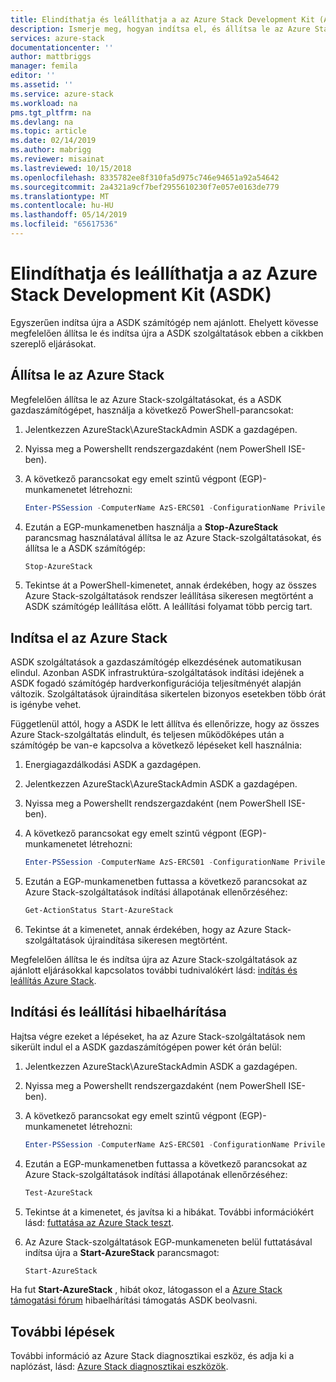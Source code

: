 ```yaml
---
title: Elindíthatja és leállíthatja a az Azure Stack Development Kit (ASDK) |} A Microsoft Docs
description: Ismerje meg, hogyan indítsa el, és állítsa le az Azure Stack Development Kit (ASDK).
services: azure-stack
documentationcenter: ''
author: mattbriggs
manager: femila
editor: ''
ms.assetid: ''
ms.service: azure-stack
ms.workload: na
pms.tgt_pltfrm: na
ms.devlang: na
ms.topic: article
ms.date: 02/14/2019
ms.author: mabrigg
ms.reviewer: misainat
ms.lastreviewed: 10/15/2018
ms.openlocfilehash: 8335782ee8f310fa5d975c746e94651a92a54642
ms.sourcegitcommit: 2a4321a9cf7bef2955610230f7e057e0163de779
ms.translationtype: MT
ms.contentlocale: hu-HU
ms.lasthandoff: 05/14/2019
ms.locfileid: "65617536"
---
```

# <a name="start-and-stop-the-azure-stack-development-kit-asdk"></a>Elindíthatja és leállíthatja a az Azure Stack Development Kit (ASDK)
Egyszerűen indítsa újra a ASDK számítógép nem ajánlott. Ehelyett kövesse megfelelően állítsa le és indítsa újra a ASDK szolgáltatások ebben a cikkben szereplő eljárásokat. 

## <a name="stop-azure-stack"></a>Állítsa le az Azure Stack 
Megfelelően állítsa le az Azure Stack-szolgáltatásokat, és a ASDK gazdaszámítógépet, használja a következő PowerShell-parancsokat:

1. Jelentkezzen AzureStack\AzureStackAdmin ASDK a gazdagépen.
2. Nyissa meg a Powershellt rendszergazdaként (nem PowerShell ISE-ben).
3. A következő parancsokat egy emelt szintű végpont (EGP)-munkamenetet létrehozni: 

   ```powershell
   Enter-PSSession -ComputerName AzS-ERCS01 -ConfigurationName PrivilegedEndpoint
   ```
4. Ezután a EGP-munkamenetben használja a **Stop-AzureStack** parancsmag használatával állítsa le az Azure Stack-szolgáltatásokat, és állítsa le a ASDK számítógép:

   ```powershell
   Stop-AzureStack
   ```
5. Tekintse át a PowerShell-kimenetet, annak érdekében, hogy az összes Azure Stack-szolgáltatások rendszer leállítása sikeresen megtörtént a ASDK számítógép leállítása előtt. A leállítási folyamat több percig tart.

## <a name="start-azure-stack"></a>Indítsa el az Azure Stack 
ASDK szolgáltatások a gazdaszámítógép elkezdésének automatikusan elindul. Azonban ASDK infrastruktúra-szolgáltatások indítási idejének a ASDK fogadó számítógép hardverkonfigurációja teljesítményét alapján változik. Szolgáltatások újraindítása sikertelen bizonyos esetekben több órát is igénybe vehet.

Függetlenül attól, hogy a ASDK le lett állítva és ellenőrizze, hogy az összes Azure Stack-szolgáltatás elindult, és teljesen működőképes után a számítógép be van-e kapcsolva a következő lépéseket kell használnia: 

1. Energiagazdálkodási ASDK a gazdagépen. 
2. Jelentkezzen AzureStack\AzureStackAdmin ASDK a gazdagépen.
3. Nyissa meg a Powershellt rendszergazdaként (nem PowerShell ISE-ben).
4. A következő parancsokat egy emelt szintű végpont (EGP)-munkamenetet létrehozni:

   ```powershell
   Enter-PSSession -ComputerName AzS-ERCS01 -ConfigurationName PrivilegedEndpoint
   ```
5. Ezután a EGP-munkamenetben futtassa a következő parancsokat az Azure Stack-szolgáltatások indítási állapotának ellenőrzéséhez:

   ```powershell
   Get-ActionStatus Start-AzureStack
   ```
6. Tekintse át a kimenetet, annak érdekében, hogy az Azure Stack-szolgáltatások újraindítása sikeresen megtörtént.

Megfelelően állítsa le és indítsa újra az Azure Stack-szolgáltatások az ajánlott eljárásokkal kapcsolatos további tudnivalókért lásd: [indítás és leállítás Azure Stack](../operator/azure-stack-start-and-stop.md). 

## <a name="troubleshoot-startup-and-shutdown"></a>Indítási és leállítási hibaelhárítása 
Hajtsa végre ezeket a lépéseket, ha az Azure Stack-szolgáltatások nem sikerült indul el a ASDK gazdaszámítógépen power két órán belül:

1. Jelentkezzen AzureStack\AzureStackAdmin ASDK a gazdagépen.
2. Nyissa meg a Powershellt rendszergazdaként (nem PowerShell ISE-ben).
3. A következő parancsokat egy emelt szintű végpont (EGP)-munkamenetet létrehozni:

   ```powershell
   Enter-PSSession -ComputerName AzS-ERCS01 -ConfigurationName PrivilegedEndpoint
   ```
4. Ezután a EGP-munkamenetben futtassa a következő parancsokat az Azure Stack-szolgáltatások indítási állapotának ellenőrzéséhez:

   ```powershell
   Test-AzureStack
   ```
5. Tekintse át a kimenetet, és javítsa ki a hibákat. További információkért lásd: [futtatása az Azure Stack teszt](../operator/azure-stack-diagnostic-test.md).
6. Az Azure Stack-szolgáltatások EGP-munkameneten belül futtatásával indítsa újra a **Start-AzureStack** parancsmagot:

   ```powershell
   Start-AzureStack
   ```

Ha fut **Start-AzureStack** , hibát okoz, látogasson el a [Azure Stack támogatási fórum](https://social.msdn.microsoft.com/Forums/en-US/home?forum=azurestack) hibaelhárítási támogatás ASDK beolvasni. 

## <a name="next-steps"></a>További lépések 
További információ az Azure Stack diagnosztikai eszköz, és adja ki a naplózást, lásd: [Azure Stack diagnosztikai eszközök](../operator/azure-stack-diagnostics.md).
